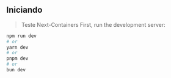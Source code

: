 ## Iniciando
> Teste Next-Containers
First, run the development server:

```bash
npm run dev
# or
yarn dev
# or
pnpm dev
# or
bun dev
```
